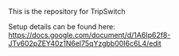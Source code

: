 This is the repository for TripSwitch

Setup details can be found here:
https://docs.google.com/document/d/1A6Ip62f8-JTv602pZEY40z1N6el75qYzgbb00I6c6L4/edit